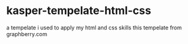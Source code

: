 # kasper-tempelate-html-css
a tempelate i used to apply my html and css skills 
this tempelate from graphberry.com
